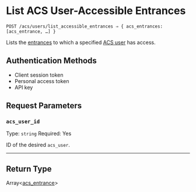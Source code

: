 # List ACS User-Accessible Entrances

```
POST /acs/users/list_accessible_entrances ⇒ { acs_entrances: [acs_entrance, …] }
```

Lists the [entrances](https://docs.seam.co/latest/api/acs/entrances) to which a specified [ACS user](https://docs.seam.co/latest/capability-guides/access-systems/user-management) has access.

## Authentication Methods

- Client session token
- Personal access token
- API key

## Request Parameters

### `acs_user_id`

Type: `string`
Required: Yes

ID of the desired `acs_user`.

***

## Return Type

Array<[acs\_entrance](./)>

